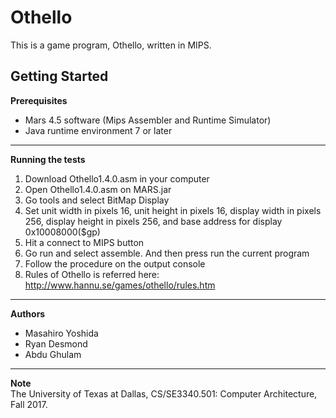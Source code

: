 Othello
==============================
This is a game program, Othello, written in MIPS.

Getting Started
-----------------
**Prerequisites** 
- Mars 4.5 software (Mips Assembler and Runtime Simulator)
- Java runtime environment 7 or later
--------------------
**Running the tests** 
1.  Download Othello1.4.0.asm in your computer
2.	Open Othello1.4.0.asm on MARS.jar
3.	Go tools and select BitMap Display
4.	Set unit width in pixels 16, unit height in pixels 16, display width in pixels 256, display height in pixels 256, and base address for display 0x10008000($gp)
5.	Hit a connect to MIPS button
6.	Go run and select assemble. And then press run the current program
7.	Follow the procedure on the output console
8.	Rules of Othello is referred here: http://www.hannu.se/games/othello/rules.htm
---------------
**Authors** 
- Masahiro Yoshida
- Ryan Desmond
- Abdu Ghulam
---------------------
**Note**  
The University of Texas at Dallas, CS/SE3340.501: Computer Architecture, Fall 2017. 
